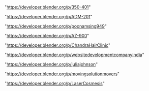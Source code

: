 "https://developer.blender.org/p/350-401"

"https://developer.blender.org/p/ADM-201"

"https://developer.blender.org/p/poonamsing949"

"https://developer.blender.org/p/AZ-900"

"https://developer.blender.org/p/ChandraHairClinic"

"https://developer.blender.org/p/websitedevelopmentcompanyindia"

"https://developer.blender.org/p/juliajohnson"

"https://developer.blender.org/p/movingsolutionmovers"

"https://developer.blender.org/p/LaserCosmesis"

 
 
